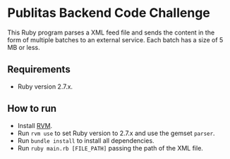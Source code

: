 # Publitas Backend Code Challenge

This Ruby program parses a XML feed file and sends the content in the form of multiple batches to an external service. Each batch has a size of 5 MB or less.

## Requirements

- Ruby version 2.7.x.

## How to run

- Install [RVM](https://rvm.io/).
- Run `rvm use` to set Ruby version to 2.7.x and use the gemset `parser`.
- Run `bundle install` to install all dependencies.
- Run `ruby main.rb [FILE_PATH]` passing the path of the XML file.

